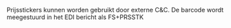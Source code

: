 Prijsstickers kunnen worden gebruikt door externe C&C. De barcode wordt meegestuurd in het EDI bericht als FS+PRSSTK